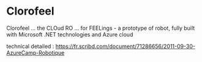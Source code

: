 
# Clorofeel

Clorofeel ... the CLOud RO ... for FEELings - a prototype of robot, fully built with Microsoft .NET technologies and Azure cloud

technical detailed : https://fr.scribd.com/document/71286656/2011-09-30-AzureCamp-Robotique

